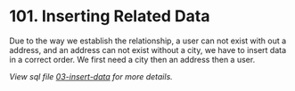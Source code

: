# 101. Inserting Related Data

Due to the way we establish the relationship, a user can not exist with out a address, and an address can not exist without a city, we have to insert data in a correct order. We first need a city then an address then a user.

_View sql file [03-insert-data](./sql/03-insert-data.sql) for more details._
